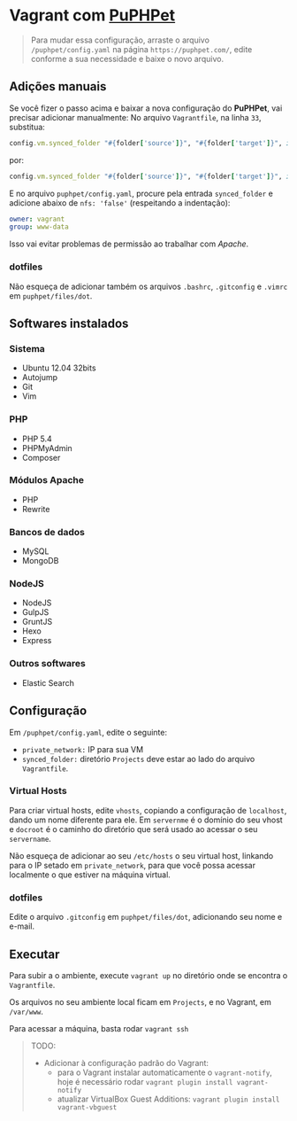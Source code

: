 # Vagrant com [PuPHPet](https://puphpet.com/)

> Para mudar essa configuração, arraste o arquivo `/puphpet/config.yaml` na página `https://puphpet.com/`, edite conforme a sua necessidade e baixe o novo arquivo.

## Adições manuais

Se você fizer o passo acima e baixar a nova configuração do **PuPHPet**, vai precisar adicionar manualmente:
No arquivo `Vagrantfile`, na linha `33`, substitua:
```ruby
config.vm.synced_folder "#{folder['source']}", "#{folder['target']}", id: "#{folder['id']}", type: nfs
```

por:
```ruby
config.vm.synced_folder "#{folder['source']}", "#{folder['target']}", id: "#{folder['id']}", type: nfs, owner: "#{folder['owner']}", group: "#{folder['group']}"
```

E no arquivo `puphpet/config.yaml`, procure pela entrada `synced_folder` e adicione abaixo de `nfs: 'false'` (respeitando a indentação):
```yaml
owner: vagrant
group: www-data
```

Isso vai evitar problemas de permissão ao trabalhar com *Apache*.

### dotfiles

Não esqueça de adicionar também os arquivos `.bashrc`, `.gitconfig` e `.vimrc` em `puphpet/files/dot`.

## Softwares instalados

### Sistema
* Ubuntu 12.04 32bits
* Autojump
* Git
* Vim

### PHP
* PHP 5.4
* PHPMyAdmin
* Composer

### Módulos Apache
* PHP
* Rewrite

### Bancos de dados
* MySQL
* MongoDB

### NodeJS
* NodeJS
* GulpJS
* GruntJS
* Hexo
* Express

### Outros softwares
* Elastic Search

## Configuração

Em `/puphpet/config.yaml`, edite o seguinte:

* `private_network:` IP para sua VM
* `synced_folder:` diretório `Projects` deve estar ao lado do arquivo `Vagrantfile`.

### Virtual Hosts
Para criar virtual hosts, edite `vhosts`, copiando a configuração de `localhost`, dando um nome diferente para ele.
Em `servernme` é o domínio do seu vhost e `docroot` é o caminho do diretório que será usado ao acessar o seu `servername`.

Não esqueça de adicionar ao seu `/etc/hosts` o seu virtual host, linkando para o IP setado em `private_network`, para que você possa acessar localmente o que estiver na máquina virtual.


### dotfiles

Edite o arquivo `.gitconfig` em `puphpet/files/dot`, adicionando seu nome e e-mail.

## Executar

Para subir a o ambiente, execute `vagrant up` no diretório onde se encontra o `Vagrantfile`.

Os arquivos no seu ambiente local ficam em `Projects`, e no Vagrant, em `/var/www`.

Para acessar a máquina, basta rodar `vagrant ssh`

> TODO:
> * Adicionar à configuração padrão do Vagrant:
>   * para o Vagrant instalar automaticamente o `vagrant-notify`, hoje é necessário rodar `vagrant plugin install vagrant-notify`
>   * atualizar  VirtualBox Guest Additions: `vagrant plugin install vagrant-vbguest`